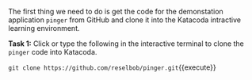 The first thing we need to do is get the code for the demonstation application `pinger` from GitHub and clone
it into the Katacoda intractive learning environment.

**Task 1:** Click or type the following in the interactive terminal to clone the `pinger` code into Katacoda.

`git clone https://github.com/reselbob/pinger.git`{{execute}}